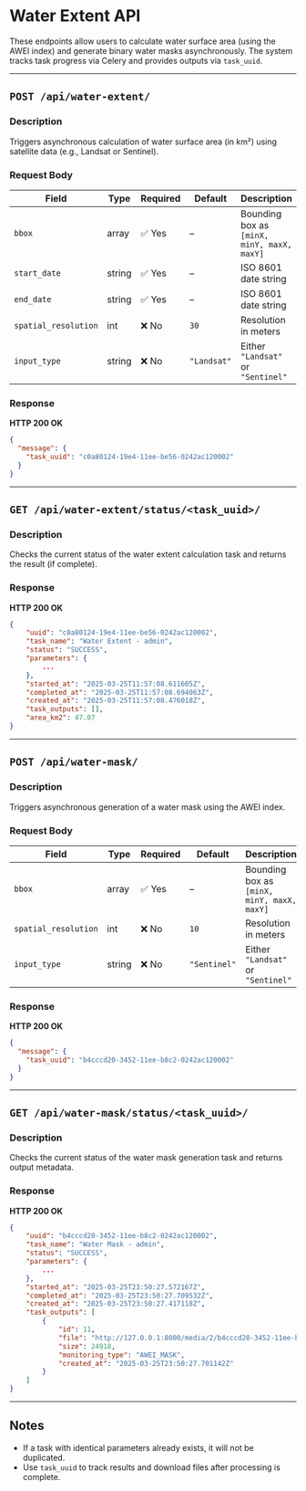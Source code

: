 # Water Extent API

These endpoints allow users to calculate water surface area (using the AWEI index) and generate binary water masks asynchronously. The system tracks task progress via Celery and provides outputs via `task_uuid`.

---

## `POST /api/water-extent/`

### Description
Triggers asynchronous calculation of water surface area (in km²) using satellite data (e.g., Landsat or Sentinel).

### Request Body
| Field              | Type     | Required | Default   | Description |
|-------------------|----------|----------|-----------|-------------|
| `bbox`            | array    | ✅ Yes   | –         | Bounding box as `[minX, minY, maxX, maxY]` |
| `start_date`      | string   | ✅ Yes   | –         | ISO 8601 date string |
| `end_date`        | string   | ✅ Yes   | –         | ISO 8601 date string |
| `spatial_resolution` | int   | ❌ No    | `30`      | Resolution in meters |
| `input_type`      | string   | ❌ No    | `"Landsat"` | Either `"Landsat"` or `"Sentinel"` |

### Response
**HTTP 200 OK**
```json
{
  "message": {
    "task_uuid": "c0a80124-19e4-11ee-be56-0242ac120002"
  }
}
```

---

## `GET /api/water-extent/status/<task_uuid>/`

### Description
Checks the current status of the water extent calculation task and returns the result (if complete).

### Response
**HTTP 200 OK**
```json
{
    "uuid": "c0a80124-19e4-11ee-be56-0242ac120002",
    "task_name": "Water Extent - admin",
    "status": "SUCCESS",
    "parameters": {
        ...
    },
    "started_at": "2025-03-25T11:57:08.611605Z",
    "completed_at": "2025-03-25T11:57:08.694063Z",
    "created_at": "2025-03-25T11:57:08.476018Z",
    "task_outputs": [],
    "area_km2": 47.07
}
```

---

## `POST /api/water-mask/`

### Description
Triggers asynchronous generation of a water mask using the AWEI index.

### Request Body
| Field              | Type     | Required | Default   | Description |
|-------------------|----------|----------|-----------|-------------|
| `bbox`            | array    | ✅ Yes   | –         | Bounding box as `[minX, minY, maxX, maxY]` |
| `spatial_resolution` | int   | ❌ No    | `10`      | Resolution in meters |
| `input_type`      | string   | ❌ No    | `"Sentinel"` | Either `"Landsat"` or `"Sentinel"` |

### Response
**HTTP 200 OK**
```json
{
  "message": {
    "task_uuid": "b4cccd20-3452-11ee-b8c2-0242ac120002"
  }
}
```

---

## `GET /api/water-mask/status/<task_uuid>/`

### Description
Checks the current status of the water mask generation task and returns output metadata.

### Response
**HTTP 200 OK**
```json
{
    "uuid": "b4cccd20-3452-11ee-b8c2-0242ac120002",
    "task_name": "Water Mask - admin",
    "status": "SUCCESS",
    "parameters": {
        ...
    },
    "started_at": "2025-03-25T23:50:27.572167Z",
    "completed_at": "2025-03-25T23:50:27.709532Z",
    "created_at": "2025-03-25T23:50:27.417118Z",
    "task_outputs": [
        {
            "id": 11,
            "file": "http://127.0.0.1:8000/media/2/b4cccd20-3452-11ee-b8c2-0242ac120002/AWEI_2024_01_gbbsZQ1_mask.tif",
            "size": 24918,
            "monitoring_type": "AWEI_MASK",
            "created_at": "2025-03-25T23:50:27.701142Z"
        }
    ]
}
```

---

## Notes

- If a task with identical parameters already exists, it will not be duplicated.
- Use `task_uuid` to track results and download files after processing is complete.
